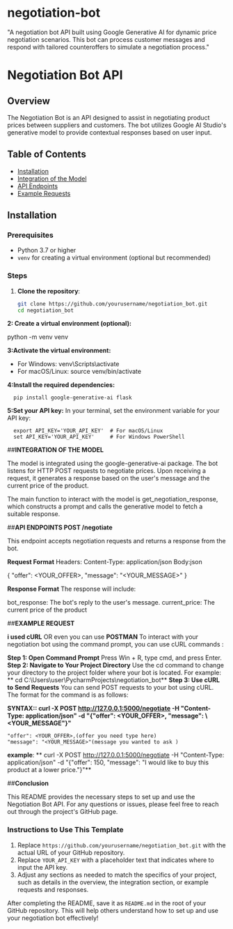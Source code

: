 # negotiation-bot
"A negotiation bot API built using Google Generative AI for dynamic price negotiation scenarios. This bot can process customer messages and respond with tailored counteroffers to simulate a negotiation process."


# Negotiation Bot API

## Overview
The Negotiation Bot is an API designed to assist in negotiating product prices between suppliers and customers. The bot utilizes Google AI Studio's generative model to provide contextual responses based on user input.

## Table of Contents
- [Installation](#installation)
- [Integration of the Model](#integration-of-the-model)
- [API Endpoints](#api-endpoints)
- [Example Requests](#example-requests)

## Installation

### Prerequisites
- Python 3.7 or higher
- `venv` for creating a virtual environment (optional but recommended)

### Steps
1. **Clone the repository**:
   ```bash
   git clone https://github.com/yourusername/negotiation_bot.git
   cd negotiation_bot

**2: Create a virtual environment (optional):**

python -m venv venv

**3:Activate the virtual environment:**

-  For Windows:
     venv\Scripts\activate
-  For macOS/Linux:
     source venv/bin/activate

 **4:Install the required dependencies:**

      pip install google-generative-ai flask

**5:Set your API key:** In your terminal, set the environment variable for your API key:

      export API_KEY='YOUR_API_KEY'  # For macOS/Linux
      set API_KEY='YOUR_API_KEY'     # For Windows PowerShell






##**INTEGRATION OF THE MODEL**


The model is integrated using the google-generative-ai package. The bot listens for HTTP POST requests to negotiate prices. Upon receiving a request, it generates a response based on the user's message and the current price of the product.

The main function to interact with the model is get_negotiation_response, which constructs a prompt and calls the generative model to fetch a suitable response.







##**API ENDPOINTS
POST /negotiate**


This endpoint accepts negotiation requests and returns a response from the bot.

**Request Format**
Headers:
Content-Type: application/json
Body:json

{
    "offer": <YOUR_OFFER>,
    "message": "<YOUR_MESSAGE>"
}

**Response Format**
The response will include:

bot_response: The bot's reply to the user's message.
current_price: The current price of the product






##**EXAMPLE REQUEST**


**i used cURL** OR even you can use **POSTMAN**
To interact with your negotiation bot using the command prompt, you can use cURL commands :

**Step 1: Open Command Prompt**
          Press Win + R, type cmd, and press Enter.
**Step 2: Navigate to Your Project Directory**
          Use the cd command to change your directory to the project folder where your bot is located. For example:
             ** cd C:\Users\user\PycharmProjects\negotiation_bot**
**Step 3: Use cURL to Send Requests**
          You can send POST requests to your bot using cURL. The format for the command is as follows:
          
**SYNTAX::      curl -X POST http://127.0.0.1:5000/negotiate -H "Content-Type: application/json" -d "{\"offer\": <YOUR_OFFER>, 
                     \"message\": \ <YOUR_MESSAGE\"}"**
                  
    "offer": <YOUR_OFFER>,(offer you need type here)
    "message": "<YOUR_MESSAGE>"(message you wanted to ask )

**example**:   **  curl -X POST http://127.0.0.1:5000/negotiate -H "Content-Type: application/json" -d "{\"offer\": 150, \"message\": 
                 \"I would like to buy this product at a lower price.\"}"**




##**Conclusion**


This README provides the necessary steps to set up and use the Negotiation Bot API. For any questions or issues, please feel free to reach out through the project's GitHub page.


### Instructions to Use This Template
1. Replace `https://github.com/yourusername/negotiation_bot.git` with the actual URL of your GitHub repository.
2. Replace `YOUR_API_KEY` with a placeholder text that indicates where to input the API key.
3. Adjust any sections as needed to match the specifics of your project, such as details in the overview, the integration section, or example requests and responses. 

After completing the README, save it as `README.md` in the root of your GitHub repository. This will help others understand how to set up and use your negotiation bot effectively!




